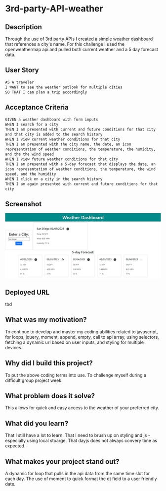 # 3rd-party-API-weather

## Description

Through the use of 3rd party APIs I created a simple weather dashboard that references a city's name. For this challenge I used the openweathermap api and pulled both current weather and a 5 day forecast data.

## User Story

```
AS A traveler
I WANT to see the weather outlook for multiple cities
SO THAT I can plan a trip accordingly
```

## Acceptance Criteria

```
GIVEN a weather dashboard with form inputs
WHEN I search for a city
THEN I am presented with current and future conditions for that city and that city is added to the search history
WHEN I view current weather conditions for that city
THEN I am presented with the city name, the date, an icon representation of weather conditions, the temperature, the humidity, and the the wind speed
WHEN I view future weather conditions for that city
THEN I am presented with a 5-day forecast that displays the date, an icon representation of weather conditions, the temperature, the wind speed, and the humidity
WHEN I click on a city in the search history
THEN I am again presented with current and future conditions for that city
```

## Screenshot

![](./assets/weather-dash.jpg)

## Deployed URL

tbd

## What was my motivation?

To continue to develop and master my coding abilities related to javascript, for loops, jquery, moment, append, empty, call to api array, using selectors, fetching a dynamic url based on user inputs, and styling for multiple devices.

## Why did I build this project?

To put the above coding terms into use. To challenge myself during a difficult group project week.

## What problem does it solve?

This allows for quick and easy access to the weather of your preferred city.

## What did you learn?

That I still have a lot to learn. That I need to brush up on styling and js - especially using local stoarge. That dayjs does not always convery time as expected.

## What makes your project stand out?

A dynamic for loop that pulls in the api data from the same time slot for each day. The use of moment to quick format the dt field to a user friendly date.